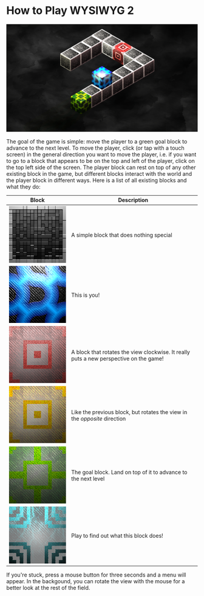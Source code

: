 # How to Play WYSIWYG 2

![A screenshot of the game in action](media/Screenshot.png)

The goal of the game is simple: move the player to a green goal block to advance to the next level. To move the player, click (or tap with a touch screen) in the general direction you want to move the player, i.e. if you want to go to a block that appears to be on the top and left of the player, click on the top left side of the screen.
The player block can rest on top of any other existing block in the game, but different blocks interact with the world and the player block in different ways. Here is a list of all existing blocks and what they do:

Block | Description
----- | -----------------
![Generic block](wysiwyg2/data/Block-Generic.png) | A simple block that does nothing special
![Player block](wysiwyg2/data/Block-Player.png) | This is you!
![Rotate clockwise block](wysiwyg2/data/Block-Rotate-Right.png) | A block that rotates the view clockwise. It really puts a new perspective on the game!
![Rotate counterclockwise block](wysiwyg2/data/Block-Rotate-Left.png) | Like the previous block, but rotates the view in the *opposite* direction
![Goal block](wysiwyg2/data/Block-Goal.png) | The goal block. Land on top of it to advance to the next level
![Mysterious block](wysiwyg2/data/Block-Antigravity.png) | Play to find out what this block does!

If you're stuck, press a mouse button for three seconds and a menu will appear. In the backgound, you can rotate the view with the mouse for a better look at the rest of the field. 
